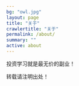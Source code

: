 ```yaml
---
bg: "owl.jpg"
layout: page
title: "关于"
crawlertitle: "关于"
permalink: /about/
summary: ""
active: about
---
```


投资学习就是最无价的副业！

转载请注明出处！























